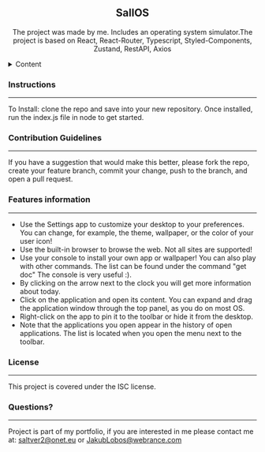 
  <h2 align="center">SallOS</h2>
  <p align="center">The project was made by me. Includes an operating system simulator.The project is based on React, React-Router, Typescript, Styled-Components, Zustand, RestAPI, Axios</p>
  
  <details>
    <summary>Content</summary>
    <ol>
      <li>
        <a href="#instructions">Installation Instructions</a>
      </li>
      <li><a href="#usage">Usage Information</a></li>
      <li><a href="#contributing">Contribution Guidelines</a></li>
      <li><a href="#features">Features list</a></li>
      <li><a href="#questions">Questions, and contact</a></li>
    </ol>
  </details>
  
  <h3 id="instructions">Instructions</h3>
  <hr>
  <p>To Install: clone the repo and save into your new repository. Once installed, run the index.js file in node to get started.</p>
  
  <h3 id="contributing">Contribution Guidelines</h3>
  <hr>
  <p>If you have a suggestion that would make this better, please fork the repo, create your feature branch, commit your change, push to the branch, and open a pull request.</p>
  
  <h3 id="features">Features information</h3>
  <hr>
  <ul>
    <li>Use the Settings app to customize your desktop to your preferences. You can change, for example, the theme, wallpaper, or the color of your user icon!</li>
    <li>Use the built-in browser to browse the web. Not all sites are supported!</li>
    <li>Use your console to install your own app or wallpaper! You can also play with other commands. The list can be found under the command "get doc" The console is very useful :).</li>
    <li>By clicking on the arrow next to the clock you will get more information about today.</li>
    <li>Click on the application and open its content. You can expand and drag the application window through the top panel, as you do on most OS.</li>
    <li>Right-click on the app to pin it to the toolbar or hide it from the desktop.</li>
    <li>Note that the applications you open appear in the history of open applications. The list is located when you open the menu next to the toolbar.</li>
  </ul>
  
  <h3 id="license">License</h3>
  <hr>
  <p>This project is covered under the ISC license.</p>

  
  <h3 id="questions">Questions?</h3>
  <hr>
  <p>Project is part of my portfolio, if you are interested in me please contact me at: <a href="mailto:saltver2@onet.eu">saltver2@onet.eu</a> or <a href="mailto:JakubLobos@webrance.com">JakubLobos@webrance.com</a></p>